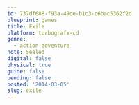 ```yaml
---
id: 737df688-f93a-49de-b1c3-c6bac5362f2d
blueprint: games
title: Exile
platform: turbografx-cd
genre:
  - action-adventure
note: Sealed
digital: false
physical: true
guide: false
pending: false
posted: '2014-03-05'
slug: exile
---
```

